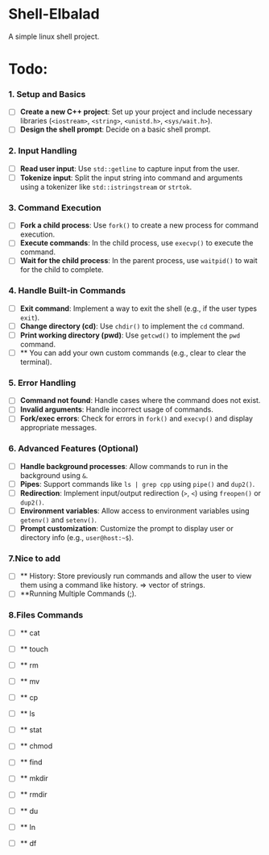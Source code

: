 # Shell-Elbalad
A simple linux shell project.

# Todo:
### **1. Setup and Basics**
- [ ] **Create a new C++ project**: Set up your project and include necessary libraries (`<iostream>`, `<string>`, `<unistd.h>`, `<sys/wait.h>`).
- [ ] **Design the shell prompt**: Decide on a basic shell prompt.

### **2. Input Handling**
- [ ] **Read user input**: Use `std::getline` to capture input from the user.
- [ ] **Tokenize input**: Split the input string into command and arguments using a tokenizer like `std::istringstream` or `strtok`.

### **3. Command Execution**
- [ ] **Fork a child process**: Use `fork()` to create a new process for command execution.
- [ ] **Execute commands**: In the child process, use `execvp()` to execute the command.
- [ ] **Wait for the child process**: In the parent process, use `waitpid()` to wait for the child to complete.

### **4. Handle Built-in Commands**
- [ ] **Exit command**: Implement a way to exit the shell (e.g., if the user types `exit`).
- [ ] **Change directory (cd)**: Use `chdir()` to implement the `cd` command.
- [ ] **Print working directory (pwd)**: Use `getcwd()` to implement the `pwd` command.
- [ ] ** You can add your own custom commands (e.g., clear to clear the terminal).

### **5. Error Handling**
- [ ] **Command not found**: Handle cases where the command does not exist.
- [ ] **Invalid arguments**: Handle incorrect usage of commands.
- [ ] **Fork/exec errors**: Check for errors in `fork()` and `execvp()` and display appropriate messages.

### **6. Advanced Features (Optional)**
- [ ] **Handle background processes**: Allow commands to run in the background using `&`.
- [ ] **Pipes**: Support commands like `ls | grep cpp` using `pipe()` and `dup2()`.
- [ ] **Redirection**: Implement input/output redirection (`>`, `<`) using `freopen()` or `dup2()`.
- [ ] **Environment variables**: Allow access to environment variables using `getenv()` and `setenv()`.
- [ ] **Prompt customization**: Customize the prompt to display user or directory info (e.g., `user@host:~$`).

### **7.Nice to add**
- [ ] ** History: Store previously run commands and allow the user to view them using a command like history. => vector of strings.
- [ ] **Running Multiple Commands (;).

### **8.Files Commands**
- [ ] **  cat 
- [ ] ** touch
- [ ] ** rm
- [ ] ** mv
- [ ] ** cp
- [ ] ** ls
- [ ] ** stat
- [ ] ** chmod
- [ ] ** find
- [ ] ** mkdir
- [ ] ** rmdir
- [ ] ** du
- [ ] ** ln
- [ ] ** df



